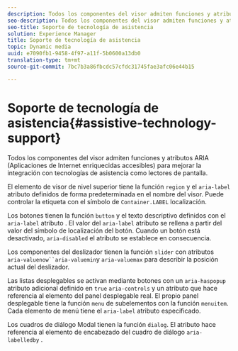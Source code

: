 ```yaml
---
description: Todos los componentes del visor admiten funciones y atributos ARIA (Aplicaciones de Internet enriquecidas accesibles) para mejorar la integración con tecnologías de asistencia como lectores de pantalla.
seo-description: Todos los componentes del visor admiten funciones y atributos ARIA (Aplicaciones de Internet enriquecidas accesibles) para mejorar la integración con tecnologías de asistencia como lectores de pantalla.
seo-title: Soporte de tecnología de asistencia
solution: Experience Manager
title: Soporte de tecnología de asistencia
topic: Dynamic media
uuid: e7090fb1-9458-4f97-a11f-5b0600a13db0
translation-type: tm+mt
source-git-commit: 7bc7b3a86fbcdc57cfdc31745fae3afc06e44b15

---
```



# Soporte de tecnología de asistencia{#assistive-technology-support}

Todos los componentes del visor admiten funciones y atributos ARIA (Aplicaciones de Internet enriquecidas accesibles) para mejorar la integración con tecnologías de asistencia como lectores de pantalla.

El elemento de visor de nivel superior tiene la función `region` y el `aria-label` atributo definidos de forma predeterminada en el nombre del visor. Puede controlar la etiqueta con el símbolo de `Container.LABEL` localización.

Los botones tienen la función `button` y el texto descriptivo definidos con el `aria-label` atributo . El valor del `aria-label` atributo se rellena a partir del valor del símbolo de localización del botón. Cuando un botón está desactivado, `aria-disabled` el atributo se establece en consecuencia.

Los componentes del deslizador tienen la función `slider` con atributos `aria-valuenow``aria-valuemin`y `aria-valuemax` para describir la posición actual del deslizador.

Las listas desplegables se activan mediante botones con un `aria-haspopup` atributo adicional definido en `true` `aria-controls` y un atributo que hace referencia al elemento del panel desplegable real. El propio panel desplegable tiene la función `menu` de subelementos con la función `menuitem`. Cada elemento de menú tiene el `aria-label` atributo especificado.

Los cuadros de diálogo Modal tienen la función `dialog`. El atributo hace referencia al elemento de encabezado del cuadro de diálogo `aria-labelledby` .
